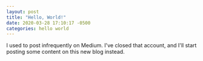 ```yaml
---
layout: post
title: "Hello, World!"
date: 2020-03-28 17:10:17 -0500
categories: hello world
---
```


I used to post infrequently on Medium. I've closed that account, and I'll start posting some content on this new blog instead.
